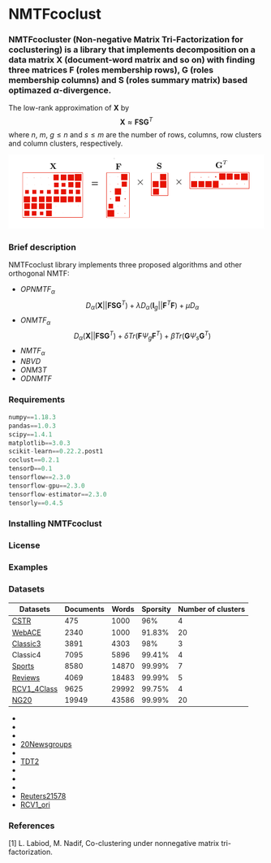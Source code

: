 # **NMTFcoclust**  
### **NMTFcocluster** (Non-negative Matrix Tri-Factorization for coclustering) is a library that implements decomposition on a data matrix $\mathbf{X}$ (document-word matrix and so on) with finding three  matrices $\mathbf{F}$ (roles membership rows), $\mathbf{G}$ (roles membership columns) and $\mathbf{S}$ (roles summary matrix) based optimazed $\alpha$-divergence.

 The low-rank approximation of $\mathbf{X}$ by
     $$\mathbf{X} \approx \mathbf{FSG}^{T} $$
where $n$, $m$, $g\leqslant n$ and $s\leqslant m$ are the number of rows, columns, row clusters and column clusters, respectively.


![NMTF](https://github.com/Saeidhoseinipour/NMTFcoclust/blob/master/Doc/Image/nmtf3.png?raw=true)

### Brief description 
NMTFcoclust library implements three proposed algorithms and other orthogonal NMTF:
- $OPNMTF_{\alpha}$ 
 $$D_{\alpha}(\mathbf{X}||\mathbf{FSG}^{T})+ \lambda  D_{\alpha}(\mathbf{I}_{g} ||\mathbf{F}^{T}\mathbf{F}) + \mu D_{\alpha} $$
- $ONMTF_{\alpha}$
   $$D_{\alpha}(\mathbf{X}||\mathbf{FSG}^{T})+ \delta Tr(\mathbf{F}\Psi_{g}\mathbf{F}^{T}) +	\beta Tr(\mathbf{G} \Psi_{s}\mathbf{G}^{T})$$
- $NMTF_{\alpha}$
- $NBVD$
- $ONM3T$
- $ODNMTF$

### Requirements
```python
numpy==1.18.3
pandas==1.0.3
scipy==1.4.1
matplotlib==3.0.3
scikit-learn==0.22.2.post1
coclust==0.2.1
tensorD==0.1
tensorflow==2.3.0
tensorflow-gpu==2.3.0
tensorflow-estimator==2.3.0
tensorly==0.4.5
```
### Installing NMTFcoclust

### License

### Examples

### Datasets

| Datasets | Documents | Words | Sporsity | Number of clusters |
| -- | ----------- | -- | -- | -- |
| [CSTR](https://github.com/Saeidhoseinipour/NMTFcoclust/blob/master/Datasets/cstr.mat) | 475 | 1000 | 96% | 4 |
| [WebACE](https://github.com/Saeidhoseinipour/NMTFcoclust/blob/master/Datasets/WebACE..mat) |2340  |1000  | 91.83% |20  |  |
| [Classic3](https://github.com/Saeidhoseinipour/NMTFcoclust/blob/master/Datasets/classic3.mat) |3891  |4303  |98%  |3  |  |
| Classic4 |7095  |5896  | 99.41% |4  |  |
| [Sports](https://github.com/Saeidhoseinipour/NMTFcoclust/blob/master/Datasets/sports..mat) |8580  |14870  | 99.99% |7  |  |
| [Reviews](https://github.com/Saeidhoseinipour/NMTFcoclust/blob/master/Datasets/reviews..mat) |4069  |18483  | 99.99% |5  |  |
| [RCV1_4Class](https://github.com/Saeidhoseinipour/NMTFcoclust/blob/master/Datasets/RCV1_4Class.mat) |9625  |29992  | 99.75% |4  |  |
| [NG20](https://github.com/Saeidhoseinipour/NMTFcoclust/blob/master/Datasets/NG20..mat) |19949  | 43586 | 99.99% |20  |  |


- 
- 
- 
- [20Newsgroups](https://github.com/Saeidhoseinipour/NMTFcoclust/blob/master/Datasets/20Newsgroups.mat)
- 
- [TDT2](https://github.com/Saeidhoseinipour/NMTFcoclust/blob/master/Datasets/TDT2..mat)
- 
- 
- 
- [Reuters21578](https://github.com/Saeidhoseinipour/NMTFcoclust/blob/master/Datasets/Reuters21578..mat)
- [RCV1_ori](https://github.com/Saeidhoseinipour/NMTFcoclust/blob/master/Datasets/RCV1_ori..mat)


### References

[1] L. Labiod, M. Nadif, Co-clustering under nonnegative matrix tri-factorization.

